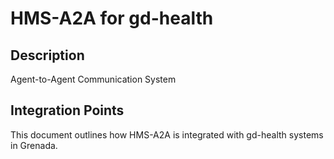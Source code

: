 # HMS-A2A for gd-health

## Description

Agent-to-Agent Communication System

## Integration Points

This document outlines how HMS-A2A is integrated with gd-health systems in Grenada.
